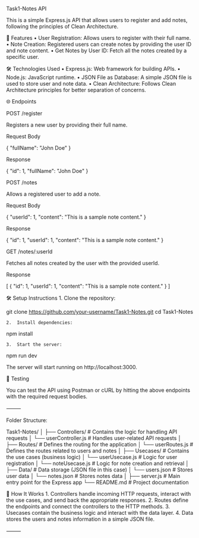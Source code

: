 
Task1-Notes API

This is a simple Express.js API that allows users to register and add notes, following the principles of Clean Architecture.

🚀 Features
	•	User Registration: Allows users to register with their full name.
	•	Note Creation: Registered users can create notes by providing the user ID and note content.
	•	Get Notes by User ID: Fetch all the notes created by a specific user.

🛠️ Technologies Used
	•	Express.js: Web framework for building APIs.
	•	Node.js: JavaScript runtime.
	•	JSON File as Database: A simple JSON file is used to store user and note data.
	•	Clean Architecture: Follows Clean Architecture principles for better separation of concerns.

🌐 Endpoints

POST /register

Registers a new user by providing their full name.

Request Body

{
  "fullName": "John Doe"
}

Response

{
  "id": 1,
  "fullName": "John Doe"
}

POST /notes

Allows a registered user to add a note.

Request Body

{
  "userId": 1,
  "content": "This is a sample note content."
}

Response

{
  "id": 1,
  "userId": 1,
  "content": "This is a sample note content."
}

GET /notes/:userId

Fetches all notes created by the user with the provided userId.

Response

[
  {
    "id": 1,
    "userId": 1,
    "content": "This is a sample note content."
  }
]

🛠️ Setup Instructions
	1.	Clone the repository:

git clone https://github.com/your-username/Task1-Notes.git
cd Task1-Notes


	2.	Install dependencies:

npm install


	3.	Start the server:

npm run dev

The server will start running on http://localhost:3000.

🧪 Testing

You can test the API using Postman or cURL by hitting the above endpoints with the required request bodies.

⸻

Folder Structure:

Task1-Notes/
│
├── Controllers/                # Contains the logic for handling API requests
│   └── userController.js       # Handles user-related API requests
│
├── Routes/                     # Defines the routing for the application
│   └── userRoutes.js           # Defines the routes related to users and notes
│
├── Usecases/                   # Contains the use cases (business logic)
│   └── userUsecase.js          # Logic for user registration
│   └── noteUsecase.js          # Logic for note creation and retrieval
│
├── Data/                       # Data storage (JSON file in this case)
│   └── users.json              # Stores user data
│   └── notes.json              # Stores notes data
│
├── server.js                   # Main entry point for the Express app
└── README.md                   # Project documentation

🔧 How It Works
	1.	Controllers handle incoming HTTP requests, interact with the use cases, and send back the appropriate responses.
	2.	Routes define the endpoints and connect the controllers to the HTTP methods.
	3.	Usecases contain the business logic and interact with the data layer.
	4.	Data stores the users and notes information in a simple JSON file.


⸻
